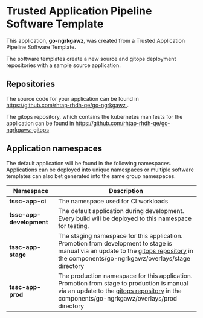 # Trusted Application Pipeline Software Template

This application, **go-ngrkgawz**, was created from a Trusted Application Pipeline Software Template.

The software templates create a new source and gitops deployment repositories with a sample source application. 

## Repositories

The source code for your application can be found in [https://github.com/rhtap-rhdh-qe/go-ngrkgawz ](https://github.com/rhtap-rhdh-qe/go-ngrkgawz ).
 
The gitops repository, which contains the kubernetes manifests for the application can be found in 
[https://github.com/rhtap-rhdh-qe/go-ngrkgawz-gitops ](https://github.com/rhtap-rhdh-qe/go-ngrkgawz-gitops ) 

## Application namespaces 

The default application will be found in the following namespaces. Applications can be deployed into unique namespaces or multiple software templates can also bet generated into the same group namespaces.  

|  Namespace   |  Description   |  
| -------- | -------- |
| **tssc-app-ci** | The namespace used for CI workloads |
| **tssc-app-development** | The default application during development. Every build will be deployed to this namespace for testing. |
| **tssc-app-stage** | The staging namespace for this application. Promotion from development to stage is manual via an update to the [gitops repository](https://github.com/rhtap-rhdh-qe/go-ngrkgawz-gitops ) in the components/go-ngrkgawz/overlays/stage directory |
| **tssc-app-prod** | The production namespace for this application. Promotion from stage to production is manual via an update to the [gitops repository](https://github.com/rhtap-rhdh-qe/go-ngrkgawz-gitops ) in the components/go-ngrkgawz/overlays/prod directory |